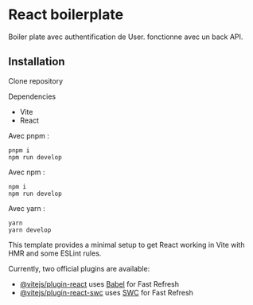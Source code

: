 # React boilerplate

Boiler plate avec authentification de User. fonctionne avec un back API.

## Installation
Clone repository

Dependencies
- Vite
- React

Avec pnpm :
```shell
pnpm i
npm run develop
```

Avec npm :
```shell
npm i
npm run develop
```

Avec yarn :
```shell
yarn
yarn develop
```
This template provides a minimal setup to get React working in Vite with HMR and some ESLint rules.

Currently, two official plugins are available:

- [@vitejs/plugin-react](https://github.com/vitejs/vite-plugin-react/blob/main/packages/plugin-react/README.md) uses [Babel](https://babeljs.io/) for Fast Refresh
- [@vitejs/plugin-react-swc](https://github.com/vitejs/vite-plugin-react-swc) uses [SWC](https://swc.rs/) for Fast Refresh
